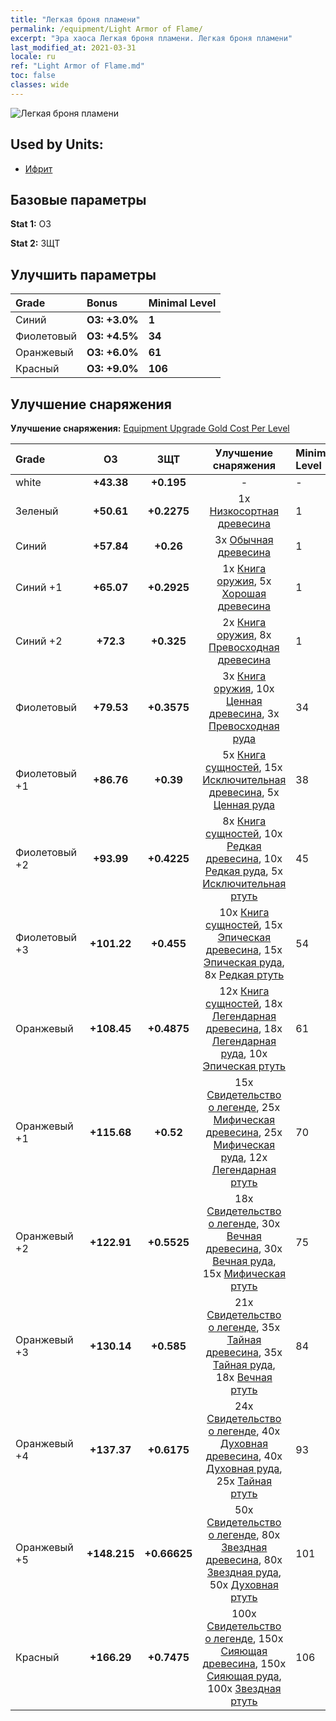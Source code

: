 ```yaml
---
title: "Легкая броня пламени"
permalink: /equipment/Light Armor of Flame/
excerpt: "Эра хаоса Легкая броня пламени. Легкая броня пламени"
last_modified_at: 2021-03-31
locale: ru
ref: "Light Armor of Flame.md"
toc: false
classes: wide
---
```


  ![Легкая броня пламени](/images/e/e_5062.png)

## Used by Units:

* [Ифрит](/ru/units/Efreeti/) 


## Базовые параметры
 **Stat 1:** ОЗ

 **Stat 2:** ЗЩТ

## Улучшить параметры

  |     Grade    |   Bonus | Minimal Level | 
  |:-------------|:--------|:--------------| 
  | Синий | **ОЗ: +3.0%** | **1** | 
  | Фиолетовый | **ОЗ: +4.5%** | **34** | 
  | Оранжевый | **ОЗ: +6.0%** | **61** | 
  | Красный | **ОЗ: +9.0%** | **106** | 


## Улучшение снаряжения
 **Улучшение снаряжения:** [Equipment Upgrade Gold Cost Per Level](/equipment/EquipmentUpgradeCostPerLevel/) 

  |          Grade      | ОЗ | ЗЩТ | Улучшение снаряжения | Minimal Level |
  |:--------------------|:---------:|:---------:|:----------------:|:--------------|
  | white | **+43.38** | **+0.195** | - | - |
  | Зеленый | **+50.61** | **+0.2275** | 1x [Низкосортная древесина](/ru/Items/mat_1/) | 1 |
  | Синий | **+57.84** | **+0.26** | 3x [Обычная древесина](/ru/Items/mat_7/) | 1 |
  | Синий +1 | **+65.07** | **+0.2925** | 1x [Книга оружия](/ru/Items/mat_18/), 5x [Хорошая древесина](/ru/Items/mat_13/) | 1 |
  | Синий +2 | **+72.3** | **+0.325** | 2x [Книга оружия](/ru/Items/mat_25/), 8x [Превосходная древесина](/ru/Items/mat_20/) | 1 |
  | Фиолетовый | **+79.53** | **+0.3575** | 3x [Книга оружия](/ru/Items/mat_32/), 10x [Ценная древесина](/ru/Items/mat_27/), 3x [Превосходная руда](/ru/Items/mat_19/) | 34 |
  | Фиолетовый +1 | **+86.76** | **+0.39** | 5x [Книга сущностей](/ru/Items/mat_39/), 15x [Исключительная древесина](/ru/Items/mat_34/), 5x [Ценная руда](/ru/Items/mat_26/) | 38 |
  | Фиолетовый +2 | **+93.99** | **+0.4225** | 8x [Книга сущностей](/ru/Items/mat_46/), 10x [Редкая древесина](/ru/Items/mat_41/), 10x [Редкая руда](/ru/Items/mat_40/), 5x [Исключительная ртуть](/ru/Items/mat_35/) | 45 |
  | Фиолетовый +3 | **+101.22** | **+0.455** | 10x [Книга сущностей](/ru/Items/mat_53/), 15x [Эпическая древесина](/ru/Items/mat_48/), 15x [Эпическая руда](/ru/Items/mat_47/), 8x [Редкая ртуть](/ru/Items/mat_42/) | 54 |
  | Оранжевый | **+108.45** | **+0.4875** | 12x [Книга сущностей](/ru/Items/mat_60/), 18x [Легендарная древесина](/ru/Items/mat_55/), 18x [Легендарная руда](/ru/Items/mat_54/), 10x [Эпическая ртуть](/ru/Items/mat_49/) | 61 |
  | Оранжевый +1 | **+115.68** | **+0.52** | 15x [Свидетельство о легенде](/ru/Items/mat_67/), 25x [Мифическая древесина](/ru/Items/mat_62/), 25x [Мифическая руда](/ru/Items/mat_61/), 12x [Легендарная ртуть](/ru/Items/mat_56/) | 70 |
  | Оранжевый +2 | **+122.91** | **+0.5525** | 18x [Свидетельство о легенде](/ru/Items/mat_74/), 30x [Вечная древесина](/ru/Items/mat_69/), 30x [Вечная руда](/ru/Items/mat_68/), 15x [Мифическая ртуть](/ru/Items/mat_63/) | 75 |
  | Оранжевый +3 | **+130.14** | **+0.585** | 21x [Свидетельство о легенде](/ru/Items/mat_81/), 35x [Тайная древесина](/ru/Items/mat_76/), 35x [Тайная руда](/ru/Items/mat_75/), 18x [Вечная ртуть](/ru/Items/mat_70/) | 84 |
  | Оранжевый +4 | **+137.37** | **+0.6175** | 24x [Свидетельство о легенде](/ru/Items/mat_88/), 40x [Духовная древесина](/ru/Items/mat_83/), 40x [Духовная руда](/ru/Items/mat_82/), 25x [Тайная ртуть](/ru/Items/mat_77/) | 93 |
  | Оранжевый +5 | **+148.215** | **+0.66625** | 50x [Свидетельство о легенде](/ru/Items/mat_95/), 80x [Звездная древесина](/ru/Items/mat_90/), 80x [Звездная руда](/ru/Items/mat_89/), 50x [Духовная ртуть](/ru/Items/mat_84/) | 101 |
  | Красный | **+166.29** | **+0.7475** | 100x [Свидетельство о легенде](/ru/Items/mat_102/), 150x [Сияющая древесина](/ru/Items/mat_97/), 150x [Сияющая руда](/ru/Items/mat_96/), 100x [Звездная ртуть](/ru/Items/mat_91/) | 106 |

